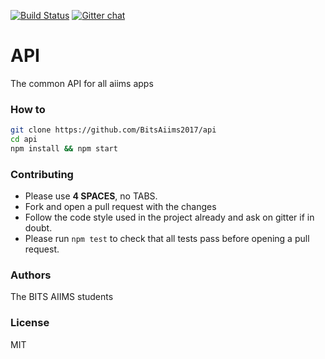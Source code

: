 [![Build Status](https://travis-ci.org/BitsAiims2017/api.svg?branch=master)](https://travis-ci.org/BitsAiims2017/api)
[![Gitter chat](https://badges.gitter.im/BitsAiims2017/api.png)](https://gitter.im/BITS-Developers/Lobby)

# API
The common API for all aiims apps

### How to
```bash
git clone https://github.com/BitsAiims2017/api
cd api
npm install && npm start
```

### Contributing
- Please use **4 SPACES**, no TABS.
- Fork and open a pull request with the changes
- Follow the code style used in the project already and ask on gitter if in
doubt.
- Please run ```npm test``` to check that all tests pass before opening a pull request.

### Authors
The BITS AIIMS students

### License
MIT
